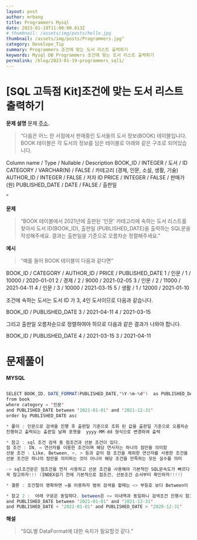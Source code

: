 ```yaml
---
layout: post
author: mrbang
title: Programmers Mysql 
date: 2023-01-19T11:00:00.613Z
# thumbnail: /assets/img/posts/hello.jpg
thumbnail: /assets/img/posts/Programmers.jpg"
category: Develope_Tip
summary: Programmers 조건에 맞는 도서 리스트 출력하기
keywords: Mysql DB Programmers 조건에 맞는 도서 리스트 출력하기
permalink: /blog/2023-01-19-programmers_sql1/
---
```

# [SQL 고득점 Kit]조건에 맞는 도서 리스트 출력하기

**문제 설명** 문제 [주소](https://school.programmers.co.kr/learn/courses/30/lessons/144853?language=mysql).

> “다음은 어느 한 서점에서 판매중인 도서들의 도서 정보(BOOK) 테이블입니다.
BOOK 테이블은 각 도서의 정보를 담은 테이블로 아래와 같은 구조로 되어있습니다.


Column name    / Type        / Nullable / Description
BOOK_ID        / INTEGER     / 도서     / ID
CATEGORY	   / VARCHAR(N)  / FALSE    / 카테고리 (경제, 인문, 소설, 생활, 기술)
AUTHOR_ID      / INTEGER     / FALSE    / 저자 ID
PRICE          / INTEGER     / FALSE    / 판매가 (원)
PUBLISHED_DATE / DATE        / FALSE    / 출판일

”


**문제** 

> “BOOK 테이블에서 2021년에 출판된 '인문' 카테고리에 속하는 도서 리스트를 찾아서 도서 ID(BOOK_ID), 출판일 (PUBLISHED_DATE)을 출력하는 SQL문을 작성해주세요.
결과는 출판일을 기준으로 오름차순 정렬해주세요.”


**예시** 

> “예를 들어 BOOK 테이블이 다음과 같다면”

BOOK_ID / CATEGORY / AUTHOR_ID / PRICE / PUBLISHED_DATE
1       / 인문      / 1        / 10000  / 2020-01-01
2       / 경제      / 2        / 9000   / 2021-02-05
3       / 인문      / 2        / 11000  / 2021-04-11
4       / 인문      / 3        / 10000  / 2021-03-15
5       / 생활      / 1        / 12000  / 2021-01-10

조건에 속하는 도서는 도서 ID 가 3, 4인 도서이므로 다음과 같습니다.

BOOK_ID / PUBLISHED_DATE
3       / 2021-04-11
4       / 2021-03-15

그리고 출판일 오름차순으로 정렬하여야 하므로 다음과 같은 결과가 나와야 합니다.

BOOK_ID / PUBLISHED_DATE
4       / 2021-03-15
3       / 2021-04-11

# 문제풀이 

**MYSQL** 
```java

SELECT BOOK_ID, DATE_FORMAT(PUBLISHED_DATE,'%Y-%m-%d')  as PUBLISHED_DATE 
from book 
where category = '인문' 
and PUBLISHED_DATE between '2021-01-01' and '2021-12-31'
order by PUBLISHED_DATE asc

* 풀이 : 인문으로 검색을 진행 후 출판일 기준으로 조회 된 값을 출판일 기준으로 오름차순 정렬을 
진행하고 출력되는 출판일 날짜 포맷을  yyyy-MM-dd 형식으로 변경하여 출력

* 참고 : sql 조건 검색 중 점조건과 선분 조건이 있다. 
점 조건 : IN, = 연산자를 이용한 조건이며 해당 연사자는 하나의 점만을 의미함 
선분 조건 : Like, Between, <, > 등과 같이 점 조건을 제외한 연산자를 사용한 조건을 의미한다. 
선분 조건은 하나의 점만을 의미하는 것이 아니라 해당 조건을 만족하는 모든 실수를 의미 

-> sql조건문은 점조건을 먼저 사용하고 선분 조건을 사용해야 기본적인 SQL문속도가 빠르다. 
꼭 참고하자!!! (INDEX걸기 전에 기본적으로 점조건, 선분조건 순서부터 확인하자!!!!)

* 결론 : 조건절이 명확하면 =을 이용하자 범위 검색을 할때는 <> 부등호 보다 Between이 속도가 더빠르기 때문에 between을 사용하길 권장한다. 

* 참고 2 :  아래 구문은 동일하다. between은 <= 이내역과 동일하니 검색조건 진행시 참고하자.!!!!
and PUBLISHED_DATE between '2021-01-01' and '2021-12-31'
and PUBLISHED_DATE < '2022-01-01' and PUBLISHED_DATE > '2020-12-31' 

```

**해설** 

> “SQL별 DataFormat에 대한 숙지가 필요할것 같다.”

